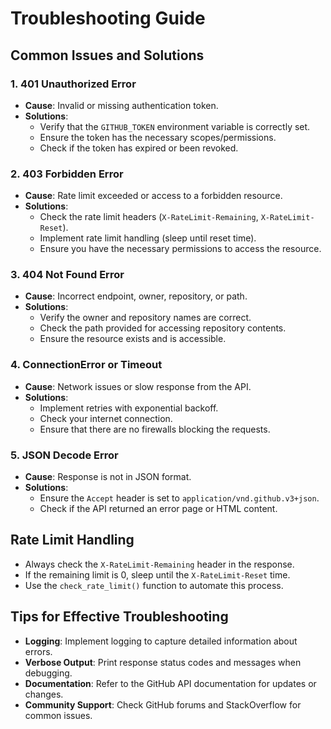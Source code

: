 # Troubleshooting Guide

## Common Issues and Solutions

### 1. 401 Unauthorized Error

- **Cause**: Invalid or missing authentication token.
- **Solutions**:
  - Verify that the `GITHUB_TOKEN` environment variable is correctly set.
  - Ensure the token has the necessary scopes/permissions.
  - Check if the token has expired or been revoked.

### 2. 403 Forbidden Error

- **Cause**: Rate limit exceeded or access to a forbidden resource.
- **Solutions**:
  - Check the rate limit headers (`X-RateLimit-Remaining`, `X-RateLimit-Reset`).
  - Implement rate limit handling (sleep until reset time).
  - Ensure you have the necessary permissions to access the resource.

### 3. 404 Not Found Error

- **Cause**: Incorrect endpoint, owner, repository, or path.
- **Solutions**:
  - Verify the owner and repository names are correct.
  - Check the path provided for accessing repository contents.
  - Ensure the resource exists and is accessible.

### 4. ConnectionError or Timeout

- **Cause**: Network issues or slow response from the API.
- **Solutions**:
  - Implement retries with exponential backoff.
  - Check your internet connection.
  - Ensure that there are no firewalls blocking the requests.

### 5. JSON Decode Error

- **Cause**: Response is not in JSON format.
- **Solutions**:
  - Ensure the `Accept` header is set to `application/vnd.github.v3+json`.
  - Check if the API returned an error page or HTML content.

## Rate Limit Handling

- Always check the `X-RateLimit-Remaining` header in the response.
- If the remaining limit is 0, sleep until the `X-RateLimit-Reset` time.
- Use the `check_rate_limit()` function to automate this process.

## Tips for Effective Troubleshooting

- **Logging**: Implement logging to capture detailed information about errors.
- **Verbose Output**: Print response status codes and messages when debugging.
- **Documentation**: Refer to the GitHub API documentation for updates or changes.
- **Community Support**: Check GitHub forums and StackOverflow for common issues.
